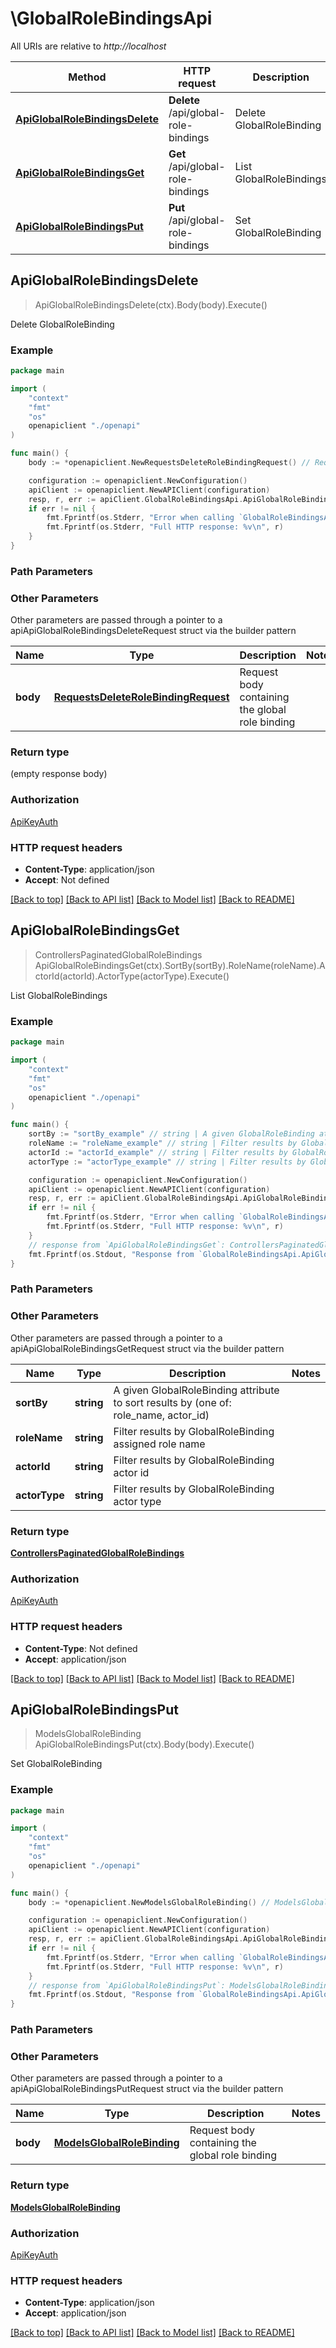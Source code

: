 # \GlobalRoleBindingsApi

All URIs are relative to *http://localhost*

Method | HTTP request | Description
------------- | ------------- | -------------
[**ApiGlobalRoleBindingsDelete**](GlobalRoleBindingsApi.md#ApiGlobalRoleBindingsDelete) | **Delete** /api/global-role-bindings | Delete GlobalRoleBinding
[**ApiGlobalRoleBindingsGet**](GlobalRoleBindingsApi.md#ApiGlobalRoleBindingsGet) | **Get** /api/global-role-bindings | List GlobalRoleBindings
[**ApiGlobalRoleBindingsPut**](GlobalRoleBindingsApi.md#ApiGlobalRoleBindingsPut) | **Put** /api/global-role-bindings | Set GlobalRoleBinding



## ApiGlobalRoleBindingsDelete

> ApiGlobalRoleBindingsDelete(ctx).Body(body).Execute()

Delete GlobalRoleBinding



### Example

```go
package main

import (
    "context"
    "fmt"
    "os"
    openapiclient "./openapi"
)

func main() {
    body := *openapiclient.NewRequestsDeleteRoleBindingRequest() // RequestsDeleteRoleBindingRequest | Request body containing the global role binding

    configuration := openapiclient.NewConfiguration()
    apiClient := openapiclient.NewAPIClient(configuration)
    resp, r, err := apiClient.GlobalRoleBindingsApi.ApiGlobalRoleBindingsDelete(context.Background()).Body(body).Execute()
    if err != nil {
        fmt.Fprintf(os.Stderr, "Error when calling `GlobalRoleBindingsApi.ApiGlobalRoleBindingsDelete``: %v\n", err)
        fmt.Fprintf(os.Stderr, "Full HTTP response: %v\n", r)
    }
}
```

### Path Parameters



### Other Parameters

Other parameters are passed through a pointer to a apiApiGlobalRoleBindingsDeleteRequest struct via the builder pattern


Name | Type | Description  | Notes
------------- | ------------- | ------------- | -------------
 **body** | [**RequestsDeleteRoleBindingRequest**](RequestsDeleteRoleBindingRequest.md) | Request body containing the global role binding | 

### Return type

 (empty response body)

### Authorization

[ApiKeyAuth](../README.md#ApiKeyAuth)

### HTTP request headers

- **Content-Type**: application/json
- **Accept**: Not defined

[[Back to top]](#) [[Back to API list]](../README.md#documentation-for-api-endpoints)
[[Back to Model list]](../README.md#documentation-for-models)
[[Back to README]](../README.md)


## ApiGlobalRoleBindingsGet

> ControllersPaginatedGlobalRoleBindings ApiGlobalRoleBindingsGet(ctx).SortBy(sortBy).RoleName(roleName).ActorId(actorId).ActorType(actorType).Execute()

List GlobalRoleBindings



### Example

```go
package main

import (
    "context"
    "fmt"
    "os"
    openapiclient "./openapi"
)

func main() {
    sortBy := "sortBy_example" // string | A given GlobalRoleBinding attribute to sort results by (one of: role_name, actor_id) (optional)
    roleName := "roleName_example" // string | Filter results by GlobalRoleBinding assigned role name (optional)
    actorId := "actorId_example" // string | Filter results by GlobalRoleBinding actor id (optional)
    actorType := "actorType_example" // string | Filter results by GlobalRoleBinding actor type (optional)

    configuration := openapiclient.NewConfiguration()
    apiClient := openapiclient.NewAPIClient(configuration)
    resp, r, err := apiClient.GlobalRoleBindingsApi.ApiGlobalRoleBindingsGet(context.Background()).SortBy(sortBy).RoleName(roleName).ActorId(actorId).ActorType(actorType).Execute()
    if err != nil {
        fmt.Fprintf(os.Stderr, "Error when calling `GlobalRoleBindingsApi.ApiGlobalRoleBindingsGet``: %v\n", err)
        fmt.Fprintf(os.Stderr, "Full HTTP response: %v\n", r)
    }
    // response from `ApiGlobalRoleBindingsGet`: ControllersPaginatedGlobalRoleBindings
    fmt.Fprintf(os.Stdout, "Response from `GlobalRoleBindingsApi.ApiGlobalRoleBindingsGet`: %v\n", resp)
}
```

### Path Parameters



### Other Parameters

Other parameters are passed through a pointer to a apiApiGlobalRoleBindingsGetRequest struct via the builder pattern


Name | Type | Description  | Notes
------------- | ------------- | ------------- | -------------
 **sortBy** | **string** | A given GlobalRoleBinding attribute to sort results by (one of: role_name, actor_id) | 
 **roleName** | **string** | Filter results by GlobalRoleBinding assigned role name | 
 **actorId** | **string** | Filter results by GlobalRoleBinding actor id | 
 **actorType** | **string** | Filter results by GlobalRoleBinding actor type | 

### Return type

[**ControllersPaginatedGlobalRoleBindings**](ControllersPaginatedGlobalRoleBindings.md)

### Authorization

[ApiKeyAuth](../README.md#ApiKeyAuth)

### HTTP request headers

- **Content-Type**: Not defined
- **Accept**: application/json

[[Back to top]](#) [[Back to API list]](../README.md#documentation-for-api-endpoints)
[[Back to Model list]](../README.md#documentation-for-models)
[[Back to README]](../README.md)


## ApiGlobalRoleBindingsPut

> ModelsGlobalRoleBinding ApiGlobalRoleBindingsPut(ctx).Body(body).Execute()

Set GlobalRoleBinding



### Example

```go
package main

import (
    "context"
    "fmt"
    "os"
    openapiclient "./openapi"
)

func main() {
    body := *openapiclient.NewModelsGlobalRoleBinding() // ModelsGlobalRoleBinding | Request body containing the global role binding

    configuration := openapiclient.NewConfiguration()
    apiClient := openapiclient.NewAPIClient(configuration)
    resp, r, err := apiClient.GlobalRoleBindingsApi.ApiGlobalRoleBindingsPut(context.Background()).Body(body).Execute()
    if err != nil {
        fmt.Fprintf(os.Stderr, "Error when calling `GlobalRoleBindingsApi.ApiGlobalRoleBindingsPut``: %v\n", err)
        fmt.Fprintf(os.Stderr, "Full HTTP response: %v\n", r)
    }
    // response from `ApiGlobalRoleBindingsPut`: ModelsGlobalRoleBinding
    fmt.Fprintf(os.Stdout, "Response from `GlobalRoleBindingsApi.ApiGlobalRoleBindingsPut`: %v\n", resp)
}
```

### Path Parameters



### Other Parameters

Other parameters are passed through a pointer to a apiApiGlobalRoleBindingsPutRequest struct via the builder pattern


Name | Type | Description  | Notes
------------- | ------------- | ------------- | -------------
 **body** | [**ModelsGlobalRoleBinding**](ModelsGlobalRoleBinding.md) | Request body containing the global role binding | 

### Return type

[**ModelsGlobalRoleBinding**](ModelsGlobalRoleBinding.md)

### Authorization

[ApiKeyAuth](../README.md#ApiKeyAuth)

### HTTP request headers

- **Content-Type**: application/json
- **Accept**: application/json

[[Back to top]](#) [[Back to API list]](../README.md#documentation-for-api-endpoints)
[[Back to Model list]](../README.md#documentation-for-models)
[[Back to README]](../README.md)

